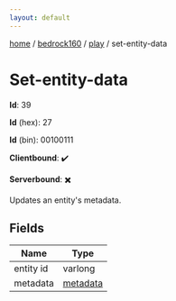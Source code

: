```yaml
---
layout: default
---
```


[home](/)  /  [bedrock160](/protocol/bedrock160)  /  [play](/protocol/bedrock160/play)  /  set-entity-data

# Set-entity-data

**Id**: 39

**Id** (hex): 27

**Id** (bin): 00100111

**Clientbound**: ✔️

**Serverbound**: ✖️

Updates an entity's metadata.

## Fields

Name | Type
---|---
entity id | varlong
metadata | [metadata](/protocol/bedrock160/metadata)

